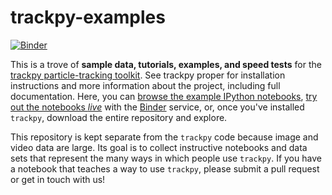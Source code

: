trackpy-examples
================

[![Binder](http://mybinder.org/badge.svg)](http://mybinder.org/repo/soft-matter/trackpy-examples)

This is a trove of **sample data, tutorials, examples, and speed tests** for the
[trackpy particle-tracking toolkit](https://github.com/soft-matter/trackpy).
See trackpy proper for installation instructions and more information about
the project, including full documentation. Here, you can [browse the example IPython
notebooks](http://nbviewer.ipython.org/github/soft-matter/trackpy-examples/tree/master/notebooks/),
[try out the notebooks *live*](http://mybinder.org/repo/soft-matter/trackpy-examples) 
with the [Binder](http://mybinder.org/) service, or, once you've installed `trackpy`, 
download the entire repository and explore.

This repository is kept separate from the `trackpy` code because image and
video data are large. Its goal is to collect instructive notebooks and data
sets that represent the many ways in which people use `trackpy`.
If you have a notebook that teaches a way to use `trackpy`, please submit
a pull request or get in touch with us!
